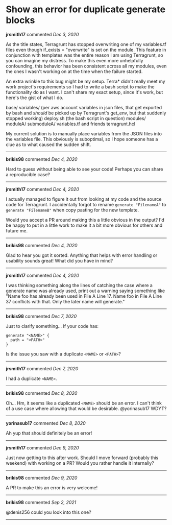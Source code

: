 # Show an error for duplicate generate blocks

**jrsmith17** commented *Dec 3, 2020*

As the title states, Terragrunt has stopped overwriting one of my variables.tf files even though if_exists = "overwrite" is set on the module. This feature in conjunction with templates was the entire reason I am using Terragrunt, so you can imagine my distress. To make this even more unhelpfully confounding, this behavior has been consistent across all my modules, even the ones I wasn't working on at the time when the failure started.

An extra wrinkle to this bug might be my setup. Terra* didn't really meet my work project's requirements so I had to write a bash script to make the functionality do as I want. I can't share my exact setup, since it's work, but here's the gist of what I do.

base/
    variables/ (per aws account variables in json files, that get exported by bash and *should* be picked up by Terragrunt's get_env, but that suddenly stopped working)
    deploy.sh (the bash script in question)
modules/
    moduleA/
        submoduleA/
             variables.tf and friends
        terragrunt.hcl

My current solution is to manually place variables from the JSON files into the variables file. This obviously is suboptimal, so I hope someone has a clue as to what caused the sudden shift.
<br />
***


**brikis98** commented *Dec 4, 2020*

Hard to guess without being able to see your code! Perhaps you can share a reproducible case?
***

**jrsmith17** commented *Dec 4, 2020*

I actually managed to figure it out from looking at my code and the source code for Terragrunt. I accidentally forgot to rename `generate "FilenameA"` to `generate "FilenameB"` when copy pasting for the new template.

Would you accept a PR around making this a little obvious in the output? I'd be happy to put in a little work to make it a bit more obvious for others and future me.
***

**brikis98** commented *Dec 4, 2020*

Glad to hear you got it sorted. Anything that helps with error handling or usability sounds great! What did you have in mind?
***

**jrsmith17** commented *Dec 4, 2020*

I was thinking something along the lines of catching the case where a generate name was already used, print out a warning saying something like "Name foo has already been used in File A Line 17. Name foo in File A Line 37 conflicts with that. Only the later name will generate."
***

**brikis98** commented *Dec 7, 2020*

Just to clarify something... If your code has:

``` hcl
generate "<NAME>" {
  path = "<PATH>"
}
```

Is the issue you saw with a duplicate `<NAME>` or `<PATH>`?
***

**jrsmith17** commented *Dec 7, 2020*

I had a duplicate `<NAME>`.
***

**brikis98** commented *Dec 8, 2020*

Oh... Hm, it seems like a duplicated `<NAME>` should be an error. I can't think of a use case where allowing that would be desirable. @yorinasub17 WDYT?
***

**yorinasub17** commented *Dec 8, 2020*

Ah yup that should definitely be an error!
***

**jrsmith17** commented *Dec 9, 2020*

Just now getting to this after work. Should I move forward (probably this weekend) with working on a PR? Would you rather handle it internally?
***

**brikis98** commented *Dec 9, 2020*

A PR to make this an error is very welcome!
***

**brikis98** commented *Sep 2, 2021*

@denis256 could you look into this one?
***

